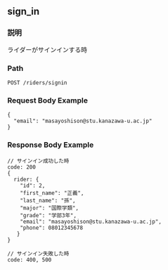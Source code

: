 ## sign_in

### 説明
ライダーがサインインする時

### Path
```
POST /riders/signin
```

### Request Body Example
```
{
  "email": "masayoshison@stu.kanazawa-u.ac.jp"
}
```

### Response Body Example
```
// サインイン成功した時
code: 200
{
  rider: {
    "id": 2,
    "first_name": "正義",
    "last_name": "孫",
    "major": "国際学類",
    "grade": "学部3年",
    "email": "masayoshison@stu.kanazawa-u.ac.jp",
    "phone": 08012345678
   }
}

// サインイン失敗した時
code: 400, 500
```
